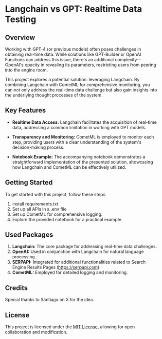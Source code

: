 # Langchain vs GPT: Realtime Data Testing

## Overview

Working with GPT-4 (or previous models) often poses challenges in obtaining real-time data. While solutions like GPT-Builder or OpenAI Functions can address this issue, there's an additional complexity—OpenAI's opacity in revealing its parameters, restricting users from peering into the engine room.

This project explores a potential solution: leveraging Langchain. By combining Langchain with CometML for comprehensive monitoring, you can not only address the real-time data challenge but also gain insights into the underlying thought processes of the system.

## Key Features

- **Realtime Data Access:** Langchain facilitates the acquisition of real-time data, addressing a common limitation in working with GPT models.
  
- **Transparency and Monitoring:** CometML is employed to monitor each step, providing users with a clear understanding of the system's decision-making process.

- **Notebook Example:** The accompanying notebook demonstrates a straightforward implementation of the presented solution, showcasing how Langchain and CometML can be effectively utilized.

## Getting Started

To get started with this project, follow these steps:

1. Install requirements.txt
2. Set up all APIs in a .env file
3. Set up CometML for comprehensive logging.
4. Explore the provided notebook for a practical example.

## Used Packages

1. **Langchain:** The core package for addressing real-time data challenges.
2. **OpenAI:** Used in conjunction with Langchain for natural language processing.
3. **SERPAPI:** Integrated for additional functionalities related to Search Engine Results Pages (https://serpapi.com).
4. **CometML:** Employed for detailed logging and monitoring.

## Credits

Special thanks to Santiago on X for the idea.

## License

This project is licensed under the [MIT License](LICENSE), allowing for open collaboration and modification.
